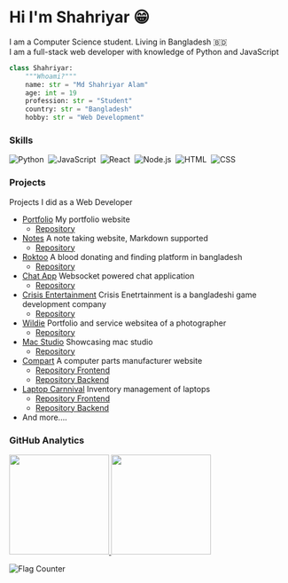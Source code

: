 # Hi I'm Shahriyar 😁

I am a Computer Science student. Living in Bangladesh 🇧🇩 \
I am a full-stack web developer with knowledge of Python and JavaScript

```py
class Shahriyar:
    """Whoami?"""
    name: str = "Md Shahriyar Alam"
    age: int = 19
    profession: str = "Student"
    country: str = "Bangladesh"
    hobby: str = "Web Development"
```

### Skills

![Python](https://img.shields.io/badge/-Python-05122A?style=flat&logo=python)&nbsp;
![JavaScript](https://img.shields.io/badge/-JavaScript-05122A?style=flat&logo=javascript)&nbsp;
![React](https://img.shields.io/badge/-React-05122A?style=flat&logo=react)&nbsp;
![Node.js](https://img.shields.io/badge/-Node.js-05122A?style=flat&logo=node.js)&nbsp;
![HTML](https://img.shields.io/badge/-HTML-05122A?style=flat&logo=HTML5)&nbsp;
![CSS](https://img.shields.io/badge/-CSS-05122A?style=flat&logo=CSS3&logoColor=1572B6)&nbsp;

### Projects

Projects I did as a Web Developer

- [Portfolio](https://shahriyar.dev) My portfolio website
  - [Repository](https://github.com/shahriyardx/shahriyardx)
- [Notes](https://notes.shahriyar.dev) A note taking website, Markdown supported
  - [Repository](https://github.com/shahriyardx/notes)
- [Roktoo](https://roktoo.com) A blood donating and finding platform in bangladesh
  - [Repository](https://github.com/shahriyardx/roktoo.com)
- [Chat App](https://chat.shahriyar.dev) Websocket powered chat application
  - [Repository](https://github.com/shahriyardx/anonymous-chat)
- [Crisis Entertainment](https://crisisentertainment.com) Crisis Enetrtainment is a bangladeshi game development company
  - [Repository](https://github.com/shahriyardx/crisisentertainment)
- [Wildie](https://wildie-shahriyardx.web.app/) Portfolio and service websitea of a photographer
  - [Repository](https://github.com/shahriyardx/wildie)
- [Mac Studio](https://mac-studiox.netlify.app/) Showcasing mac studio
  - [Repository](https://github.com/shahriyardx/mac-sudiox)
- [Compart](https://icompart.web.app/) A computer parts manufacturer website
  - [Repository Frontend](https://github.com/shahriyardx/compart)
  - [Repository Backend](https://github.com/shahriyardx/compart-backend)
- [Laptop Carnnival](https://laptop-carnival.web.app/) Inventory management of laptops
  - [Repository Frontend](https://github.com/shahriyardx/laptop-carnival)
  - [Repository Backend](https://github.com/shahriyardx/laptop-carnival-backend)
- And more....

### GitHub Analytics

<p>
<a href="https://github.com/shahriyardx">
  <img height="180em" src="https://github-readme-stats-eight-theta.vercel.app/api?username=shahriyardx&show_icons=true&theme=algolia&include_all_commits=true&count_private=true"/>
  <img height="180em" src="https://github-readme-stats-eight-theta.vercel.app/api/top-langs/?username=shahriyardx&layout=compact&langs_count=8&theme=algolia"/>
</a>
</p>
<img src="https://s11.flagcounter.com/count2/SDVr/bg_4A4A4A/txt_EBEBEB/border_CCCCCC/columns_3/maxflags_12/viewers_0/labels_1/pageviews_1/flags_0/percent_0/" alt="Flag Counter" border="0">
